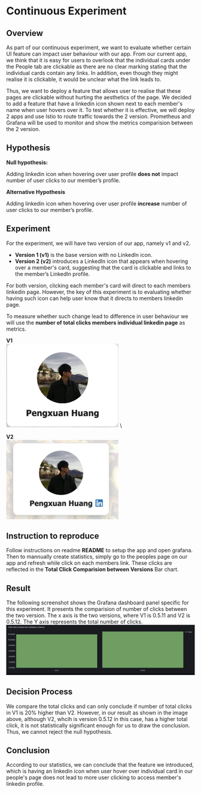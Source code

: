 # Continuous Experiment
## Overview
As part of our continuous experiment, we want to evaluate whether certain UI feature can impact user behaviour with our app. From our current app, we think that it is easy for users to overlook that the individual cards under the People tab are clickable as there are no clear marking stating that the individual cards contain any links. In addition, even though they might realise it is clickable, it would be unclear what the link leads to.

 Thus, we want to deploy a feature that allows user to realise that these pages are clickable without hurting the aesthetics of the page. We decided to add a feature that have a linkedin icon shown next to each member's name when user hovers over it. To test whether it is effective, we will deploy 2 apps and use Istio to route traffic towards the 2 version. Prometheus and Grafana will be used to monitor and show the metrics comparision between the 2 version.

## Hypothesis

**Null hypothesis:**

Adding linkedin icon when hovering over user profile **does not** impact number of user clicks to our member’s profile.

**Alternative Hypothesis**

Adding linkedin icon when hovering over user profile **increase** number of user clicks to our member’s profile.

## Experiment
For the experiment, we will have two version of our app, namely v1 and v2. 
- **Version 1 (v1)** is the base version with no LinkedIn icon. 
- **Version 2 (v2)** introduces a LinkedIn icon that appears when hovering over a member's card, suggesting that the card is clickable and links to the member’s LinkedIn profile. 

For both version, clicking each member's card will direct to each members linkedin page. However, the key of this experiment is to evaluating whether having such icon can help user know that it directs to members linkedin page.

To measure whether such change lead to difference in user behaviour we will use the **number of total clicks members individual linkedin page** as metrics.

**V1**   \
<img src="imgs/Experiment-without-linkedin-example.png" alt="Grouped bar chart" title="Grouped bar chart" width="300"/>   \

**V2**   \
<img src="imgs/Experiment-example.png" alt="Grouped bar chart" title="Grouped bar chart" width="300"/>

## Instruction to reproduce
Follow instructions on readme **README** to setup the app and open grafana. Then to mannually create statistics, simply go to the peoples page on our app and refresh while click on each members link. These clicks are reflected in the **Total Click Comparision between Versions** Bar chart.

## Result
The following screenshot shows the Grafana dashboard panel specific for this experiment. It presents the comparision of number of clicks between the two version. The x axis is the two versions, where V1 is 0.5.11 and V2 is 0.5.12. The Y axis represents the total number of clicks.
![Pie chart screenshot](imgs/cont-exp-example-plot.png "Grouped bar chart")


## Decision Process
We compare the total clicks and can only conclude if number of total clicks in V1 is 20% higher than V2. However, in our result as shown in the image above, although V2, whcih is version 0.5.12 in this case, has a higher total click, it is not statistically significant enough for us to draw the conclusion. Thus, we cannot reject the null hypothesis.

## Conclusion
According to our statistics, we can conclude that the feature we introduced, which is having an linkedin icon when user hover over individual card in our people's page does not lead to more user clicking to access member's linkedin profile.
